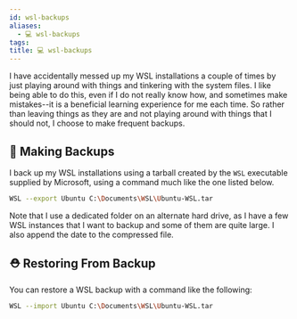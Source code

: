 ```yaml
---
id: wsl-backups
aliases:
  - 💻 wsl-backups
tags: 
title: 💻 wsl-backups
---
```

I have accidentally messed up my WSL installations a couple of times by just playing around with things and tinkering with the system files. I like being able to do this, even if I do not really know how, and sometimes make mistakes--it is a beneficial learning experience for me each time. So rather than leaving things as they are and not playing around with things that I should not, I choose to make frequent backups.

## 🚒  Making Backups
I back up my WSL installations using a tarball created by the `WSL` executable supplied by Microsoft, using a command much like the one listed below.

```bash
WSL --export Ubuntu C:\Documents\WSL\Ubuntu-WSL.tar
```

Note that I use a dedicated folder on an alternate hard drive, as I have a few WSL instances that I want to backup and some of them are quite large. I also append the date to the compressed file.

## ⛑  Restoring From Backup
You can restore a WSL backup with a command like the following:

```bash
WSL --import Ubuntu C:\Documents\WSL\Ubuntu-WSL.tar

```
